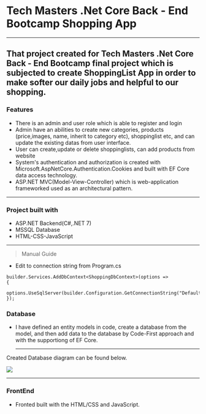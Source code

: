 # Tech Masters .Net Core Back - End Bootcamp Shopping App
----
That project created for Tech Masters .Net Core Back - End Bootcamp final project which is subjected to create ShoppingList App in order to make softer our daily jobs and helpful to our shopping.
------
### Features 
- There is an admin and user role which is able to register and login
- Admin have an abilities to create new categories, products (price,images, name, inherit to category etc), shoppinglist etc, and can update the existing datas from user interface.
- User can create,update or delete shoppinglists, can add products from website
- System's authentication and authorization is created with Microsoft.AspNetCore.Authentication.Cookies and built with EF Core data access technology.
- ASP.NET MVC(Model-View-Controller) which is web-application frameworked used as an architectural pattern.
----
### Project built with
- ASP.NET Backend(C#,.NET 7)
- MSSQL Database
- HTML-CSS-JavaScript
----
> Manual Guide

- Edit to connection string from Program.cs
```
builder.Services.AddDbContext<ShoppingDbContext>(options =>
{
    options.UseSqlServer(builder.Configuration.GetConnectionString("DefaultConnection"));
});
```
### Database 
- I have defined an entity models in code, create a database from the model, and then add data to the database by Code-First approach and with the supportiong of EF Core.

  ---

Created Database diagram can be found below.

![]([https://imgur.com/a/ThZcWfT](https://i.imgur.com/fPuxnry.png))

---

### FrontEnd
- Fronted built with the HTML/CSS and JavaScript.
